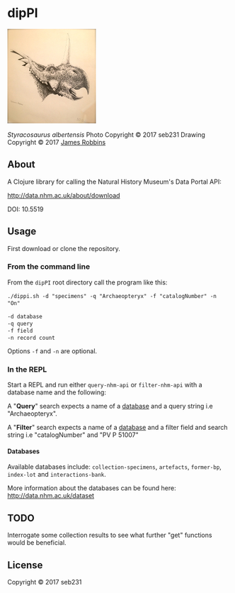 # dipPI

![Styracosaurus](images/IMG_4496-2.JPG)

_Styracosaurus albertensis_
Photo Copyright © 2017 seb231
Drawing Copyright © 2017 [James Robbins](http://www.jr-illustration.co.uk/)

## About

A Clojure library for calling the Natural History Museum's Data Portal API:

http://data.nhm.ac.uk/about/download

DOI: 10.5519

## Usage
First download or clone the repository.

### From the command line
From the `dipPI` root directory call the program like this:
```
./dippi.sh -d "specimens" -q "Archaeopteryx" -f "catalogNumber" -n "On"
```
```
-d database
-q query
-f field
-n record count
```
Options `-f` and `-n` are optional.

### In the REPL
Start a REPL and run either `query-nhm-api` or `filter-nhm-api` with a database name and the following:

A "**Query**" search expects a name of a [database](http://data.nhm.ac.uk/dataset?author=Natural+History+Museum) and a query string i.e "Archaeopteryx".

A "**Filter**" search expects a name of a [database](http://data.nhm.ac.uk/dataset?author=Natural+History+Museum) and a filter field and search string i.e "catalogNumber" and "PV P 51007"

#### Databases

Available databases include: `collection-specimens`, `artefacts`, `former-bp`, `index-lot` and `interactions-bank`.

More information about the databases can be found here: http://data.nhm.ac.uk/dataset

## TODO

Interrogate some collection results to see what further "get" functions would be beneficial.

## License

Copyright © 2017 seb231

